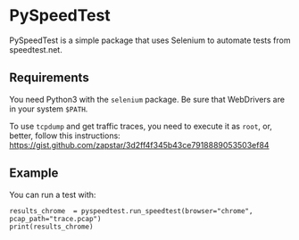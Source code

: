 PySpeedTest
===========

PySpeedTest is a simple package that uses Selenium to automate tests from speedtest.net.

## Requirements

You need Python3 with the `selenium` package. Be sure that WebDrivers are in your system `$PATH`.

To use `tcpdump` and get traffic traces, you need to execute it as `root`, or, better, follow this instructions:
https://gist.github.com/zapstar/3d2ff4f345b43ce7918889053503ef84


## Example
You can run a test with:
```
results_chrome  = pyspeedtest.run_speedtest(browser="chrome", pcap_path="trace.pcap")
print(results_chrome)
```

